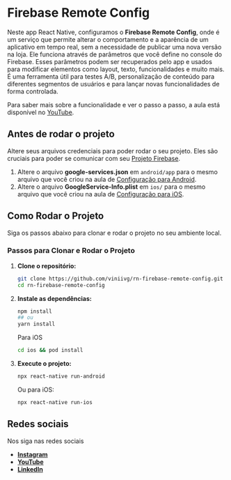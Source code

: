 # Firebase Remote Config

Neste app React Native, configuramos o **Firebase Remote Config**, onde é um serviço que permite alterar o comportamento e a aparência de um aplicativo em tempo real, sem a necessidade de publicar uma nova versão na loja. Ele funciona através de parâmetros que você define no console do Firebase. Esses parâmetros podem ser recuperados pelo app e usados para modificar elementos como layout, texto, funcionalidades e muito mais. É uma ferramenta útil para testes A/B, personalização de conteúdo para diferentes segmentos de usuários e para lançar novas funcionalidades de forma controlada.

Para saber mais sobre a funcionalidade e ver o passo a passo, a aula está disponível no [YouTube](https://youtu.be/nsT3c8kFTyw).


## Antes de rodar o projeto

Altere seus arquivos credenciais para poder rodar o seu projeto. Eles são cruciais para poder se comunicar com seu [Projeto Firebase](https://youtu.be/12R-7Oejk7c).

1. Altere o arquivo **google-services.json** em `android/app` para o mesmo arquivo que você criou na aula de [Configuração para Android](https://youtu.be/nGTPHD7eOF8).
2. Altere o arquivo **GoogleService-Info.plist** em `ios/` para o mesmo arquivo que você criou na aula de [Configuração para iOS](https://youtu.be/AfQCQBpfE-A).
  

## Como Rodar o Projeto

Siga os passos abaixo para clonar e rodar o projeto no seu ambiente local.


### Passos para Clonar e Rodar o Projeto

  

1. ****Clone o repositório:****

    ```bash 
    git clone https://github.com/viniivg/rn-firebase-remote-config.git
    cd rn-firebase-remote-config
    ```

2. ****Instale as dependências:****

    ```bash 
    npm install
    ## ou
    yarn install
    ```
    
    Para iOS
    ```bash 
    cd ios && pod install
    ```

3. ****Execute o projeto:****


    ```bash 
    npx react-native run-android
    ```
    
    Ou para iOS:
    
    ```bash 
    npx react-native run-ios
    ```

 

## Redes sociais

Nos siga nas redes sociais


- ****[Instagram](https://www.instagram.com/vinii.vg)****
- ****[YouTube](https://www.youtube.com/c/ViniciusGuedesDev)****
- ****[LinkedIn](https://www.linkedin.com/in/seu-usuario)****

  
